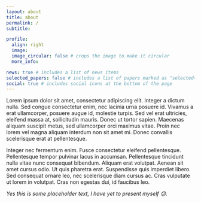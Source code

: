 ```yaml
---
layout: about
title: about
permalink: /
subtitle:

profile:
  align: right
  image:
  image_circular: false # crops the image to make it circular
  more_info:

news: true # includes a list of news items
selected_papers: false # includes a list of papers marked as "selected={true}"
social: true # includes social icons at the bottom of the page
---
```


Lorem ipsum dolor sit amet, consectetur adipiscing elit. Integer a dictum nulla. Sed congue consectetur enim, nec lacinia urna posuere id. Vivamus a erat ullamcorper, posuere augue id, molestie turpis. Sed vel erat ultricies, eleifend massa at, sollicitudin mauris. Donec ut tortor sapien. Maecenas aliquam suscipit metus, sed ullamcorper orci maximus vitae. Proin nec lorem vel magna aliquam interdum non sit amet mi. Donec convallis scelerisque erat at pellentesque.

Integer nec fermentum enim. Fusce consectetur eleifend pellentesque. Pellentesque tempor pulvinar lacus in accumsan. Pellentesque tincidunt nulla vitae nunc consequat bibendum. Aliquam erat volutpat. Aenean sit amet cursus odio. Ut quis pharetra erat. Suspendisse quis imperdiet libero. Sed consequat ornare leo, nec scelerisque diam cursus ac. Cras vulputate ut lorem in volutpat. Cras non egestas dui, id faucibus leo.

<i>Yes this is some placeholder text, I have yet to present myself 😓.</i>
